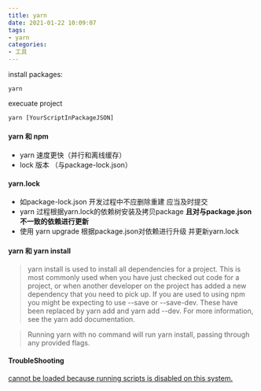 ```yaml
---
title: yarn
date: 2021-01-22 10:09:07
tags:
- yarn
categories: 
- 工具
---
```

install packages:
```
yarn
```
execuate project
```
yarn [YourScriptInPackageJSON]
```
#### yarn 和 npm
+ yarn 速度更快（并行和离线缓存）
+ lock 版本 （与package-lock.json）

#### yarn.lock
+ 如package-lock.json 开发过程中不应删除重建 应当及时提交
+ yarn 过程根据yarn.lock的依赖树安装及拷贝package **且对与package.json不一致的依赖进行更新**
+ 使用 yarn upgrade 根据package.json对依赖进行升级 并更新yarn.lock

#### yarn 和 yarn install
> yarn install is used to install all dependencies for a project. This is most commonly used when you have just checked out code for a project, or when another developer on the project has added a new dependency that you need to pick up.
If you are used to using npm you might be expecting to use --save or --save-dev. These have been replaced by yarn add and yarn add --dev. For more information, see the yarn add documentation.

> Running yarn with no command will run yarn install, passing through any provided flags.
#### TroubleShooting
[cannot be loaded because running scripts is disabled on this system.](https://stackoverflow.com/questions/4037939/powershell-says-execution-of-scripts-is-disabled-on-this-system)

